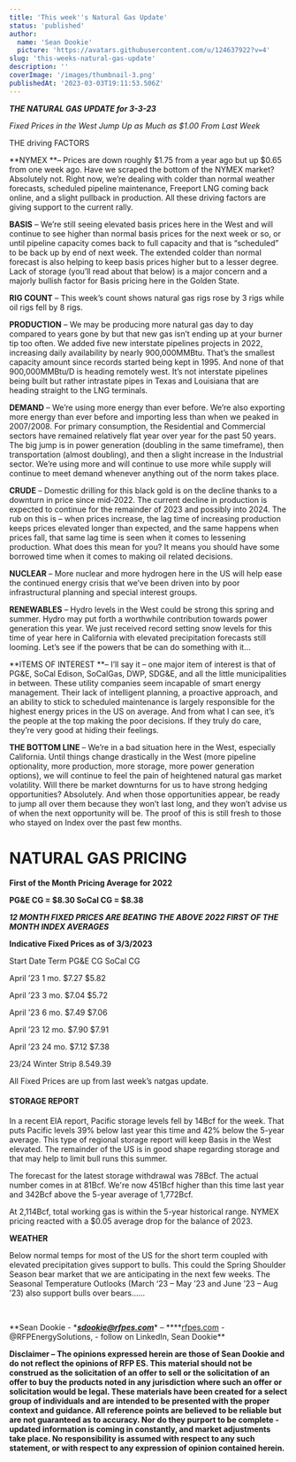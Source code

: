 ```yaml
---
title: 'This week''s Natural Gas Update'
status: 'published'
author:
  name: 'Sean Dookie'
  picture: 'https://avatars.githubusercontent.com/u/124637922?v=4'
slug: 'this-weeks-natural-gas-update'
description: ''
coverImage: '/images/thumbnail-3.png'
publishedAt: '2023-03-03T19:11:53.506Z'
---
```


***THE NATURAL GAS UPDATE for 3-3-23***

*Fixed Prices in the West Jump Up as Much as $1.00 From Last Week*

THE driving FACTORS

\*\*NYMEX \*\*– Prices are down roughly $1.75 from a year ago but up $0.65 from one week ago. Have we scraped the bottom of the NYMEX market? Absolutely not. Right now, we’re dealing with colder than normal weather forecasts, scheduled pipeline maintenance, Freeport LNG coming back online, and a slight pullback in production. All these driving factors are giving support to the current rally.

**BASIS** – We’re still seeing elevated basis prices here in the West and will continue to see higher than normal basis prices for the next week or so, or until pipeline capacity comes back to full capacity and that is “scheduled” to be back up by end of next week. The extended colder than normal forecast is also helping to keep basis prices higher but to a lesser degree. Lack of storage (you’ll read about that below) is a major concern and a majorly bullish factor for Basis pricing here in the Golden State.

**RIG COUNT** – This week’s count shows natural gas rigs rose by 3 rigs while oil rigs fell by 8 rigs.

**PRODUCTION** – We may be producing more natural gas day to day compared to years gone by but that new gas isn’t ending up at your burner tip too often. We added five new interstate pipelines projects in 2022, increasing daily availability by nearly 900,000MMBtu. That’s the smallest capacity amount since records started being kept in 1995. And none of that 900,000MMBtu/D is heading remotely west. It’s not interstate pipelines being built but rather intrastate pipes in Texas and Louisiana that are heading straight to the LNG terminals.

**DEMAND** – We’re using more energy than ever before. We’re also exporting more energy than ever before and importing less than when we peaked in 2007/2008. For primary consumption, the Residential and Commercial sectors have remained relatively flat year over year for the past 50 years. The big jump is in power generation (doubling in the same timeframe), then transportation (almost doubling), and then a slight increase in the Industrial sector. We’re using more and will continue to use more while supply will continue to meet demand whenever anything out of the norm takes place.

**CRUDE** – Domestic drilling for this black gold is on the decline thanks to a downturn in price since mid-2022. The current decline in production is expected to continue for the remainder of 2023 and possibly into 2024. The rub on this is – when prices increase, the lag time of increasing production keeps prices elevated longer than expected, and the same happens when prices fall, that same lag time is seen when it comes to lessening production. What does this mean for you? It means you should have some borrowed time when it comes to making oil related decisions.

**NUCLEAR** – More nuclear and more hydrogen here in the US will help ease the continued energy crisis that we’ve been driven into by poor infrastructural planning and special interest groups.

**RENEWABLES** – Hydro levels in the West could be strong this spring and summer. Hydro may put forth a worthwhile contribution towards power generation this year. We just received record setting snow levels for this time of year here in California with elevated precipitation forecasts still looming. Let’s see if the powers that be can do something with it…

\*\*ITEMS OF INTEREST \*\*– I’ll say it – one major item of interest is that of PG&E, SoCal Edison, SoCalGas, DWP, SDG&E, and all the little municipalities in between. These utility companies seem incapable of smart energy management. Their lack of intelligent planning, a proactive approach, and an ability to stick to scheduled maintenance is largely responsible for the highest energy prices in the US on average. And from what I can see, it’s the people at the top making the poor decisions. If they truly do care, they’re very good at hiding their feelings.

**THE BOTTOM LINE** – We’re in a bad situation here in the West, especially California. Until things change drastically in the West (more pipeline optionality, more production, more storage, more power generation options), we will continue to feel the pain of heightened natural gas market volatility. Will there be market downturns for us to have strong hedging opportunities? Absolutely. And when those opportunities appear, be ready to jump all over them because they won’t last long, and they won’t advise us of when the next opportunity will be. The proof of this is still fresh to those who stayed on Index over the past few months.

# **NATURAL GAS PRICING**

**First of the Month Pricing Average for 2022**

**PG&E CG = $8.30 SoCal CG = $8.38**

***12 MONTH FIXED PRICES ARE BEATING THE ABOVE 2022 FIRST OF THE MONTH INDEX AVERAGES***

**Indicative Fixed Prices as of 3/3/2023**

Start Date Term PG&E CG SoCal CG

April ’23 1 mo. $7.27 $5.82

April ’23 3 mo. $7.04 $5.72

April ’23 6 mo. $7.49 $7.06

April ’23 12 mo. $7.90 $7.91

April ’23 24 mo. $7.12 $7.38

23/24 Winter Strip $8.54 $9.39

All Fixed Prices are up from last week’s natgas update.

#### **STORAGE REPORT**

In a recent EIA report, Pacific storage levels fell by 14Bcf for the week. That puts Pacific levels 39% below last year this time and 42% below the 5-year average. This type of regional storage report will keep Basis in the West elevated. The remainder of the US is in good shape regarding storage and that may help to limit bull runs this summer.

The forecast for the latest storage withdrawal was 78Bcf. The actual number comes in at 81Bcf. We're now 451Bcf higher than this time last year and 342Bcf above the 5-year average of 1,772Bcf.<br>

At 2,114Bcf, total working gas is within the 5-year historical range. NYMEX pricing reacted with a $0.05 average drop for the balance of 2023.

**WEATHER**

Below normal temps for most of the US for the short term coupled with elevated precipitation gives support to bulls. This could the Spring Shoulder Season bear market that we are anticipating in the next few weeks. The Seasonal Temperature Outlooks (March ‘23 – May ’23 and June ’23 – Aug ’23) also support bulls over bears……

<br>

\*\*Sean Dookie - \**[**sdookie@rfpes.com**](mailto:sdookie@rfpes.com)*\* – ****[rfpes.com](http://rfpes.com) \- @RFPEnergySolutions, - follow on LinkedIn, Sean Dookie\*\*

**Disclaimer – The opinions expressed herein are those of Sean Dookie and do not reflect the opinions of RFP ES. This material should not be construed as the solicitation of an offer to sell or the solicitation of an offer to buy the products noted in any jurisdiction where such an offer or solicitation would be legal. These materials have been created for a select group of individuals and are intended to be presented with the proper context and guidance. All reference points are believed to be reliable but are not guaranteed as to accuracy. Nor do they purport to be complete - updated information is coming in constantly, and market adjustments take place. No responsibility is assumed with respect to any such statement, or with respect to any expression of opinion contained herein.**


